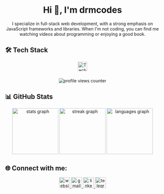 <h1 align="center">Hi 👋, I'm drmcodes</h1>
<p align="center">I specialize in full-stack web development, with a strong emphasis on JavaScript frameworks and libraries. When I'm not coding, you can find me watching videos about programming or enjoying a good book.</p>

###

## 🛠️ Tech Stack

<div align="center">
  <img src="https://skillicons.dev/icons?i=html,css,js,ts,mongodb,express,react,nodejs,solidity,jest,git,github,postman" height="30" alt="Tech stack icons" />
</div>

###

 <div align="center">
  <img src="https://profile-counter.glitch.me/drmcodes/count.svg?" alt="profile views counter" />
</div>

###

## 📊 GitHub Stats

<div align="center">
  <img src="https://github-readme-stats.vercel.app/api?username=drmcodes&hide_title=false&hide_rank=false&show_icons=true&include_all_commits=true&count_private=true&disable_animations=false&theme=dracula&locale=en&hide_border=false" height="150" alt="stats graph"  />
  <img src="https://streak-stats.demolab.com?user=drmcodes&locale=en&mode=daily&theme=dracula&hide_border=false&border_radius=5" height="150" alt="streak graph"  />
  <img src="https://github-readme-stats.vercel.app/api/top-langs?username=drmcodes&locale=en&hide_title=false&layout=compact&card_width=320&langs_count=10&theme=dracula&hide_border=false" height="150" alt="languages graph"  />
</div>

###



###

## 🌐 Connect with me:

<div align="center">
  <a href="https://drmcodes-dev.netlify.app/" target="_blank">
    <img src="https://img.shields.io/static/v1?message=My Website&logo=googlechrome&label=&color=gray&logoColor=white&labelColor=&style=for-the-badge" height="35" alt="website logo" />
  </a>
  <a href="https://mail.google.com/mail/u/3/?pli=1#inbox" target="_blank">
    <img src="https://img.shields.io/static/v1?message=Gmail&logo=gmail&label=&color=D14836&logoColor=white&labelColor=&style=for-the-badge" height="35" alt="gmail logo"  />
  </a>
  <a href="https://www.linkedin.com/in/drmcodes/" target="_blank">
    <img src="https://img.shields.io/static/v1?message=LinkedIn&logo=linkedin&label=&color=0077B5&logoColor=white&labelColor=&style=for-the-badge" height="35" alt="linkedin logo"  />
  </a>
  <a href="https://t.me/drmcodes" target="_blank">
    <img src="https://img.shields.io/static/v1?message=Telegram&logo=telegram&label=&color=229ED9&logoColor=white&labelColor=&style=for-the-badge" height="35" alt="telegram logo" />
  </a>
</div>
